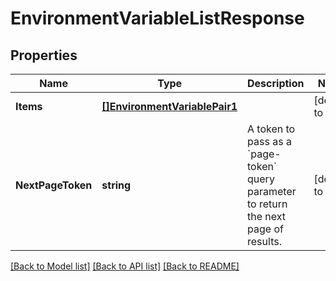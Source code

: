 # EnvironmentVariableListResponse

## Properties
Name | Type | Description | Notes
------------ | ------------- | ------------- | -------------
**Items** | [**[]EnvironmentVariablePair1**](EnvironmentVariablePair_1.md) |  | [default to null]
**NextPageToken** | **string** | A token to pass as a &#x60;page-token&#x60; query parameter to return the next page of results. | [default to null]

[[Back to Model list]](../README.md#documentation-for-models) [[Back to API list]](../README.md#documentation-for-api-endpoints) [[Back to README]](../README.md)


